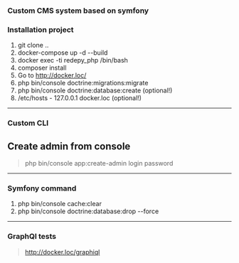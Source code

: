 ### Custom CMS system based on symfony
### Installation project
1. git clone ..
2. docker-compose up -d --build
3. docker exec -ti redepy_php /bin/bash
4. composer install
5. Go to http://docker.loc/ 
6. php bin/console doctrine:migrations:migrate
7. php bin/console doctrine:database:create (optional!)
8. /etc/hosts - 127.0.0.1 docker.loc (optional!)
---
### Custom CLI
## Create admin from console 
> php bin/console app:create-admin login password
---
### Symfony command
1. php bin/console cache:clear
2. php bin/console doctrine:database:drop --force
---
### GraphQl tests
> http://docker.loc/graphiql



